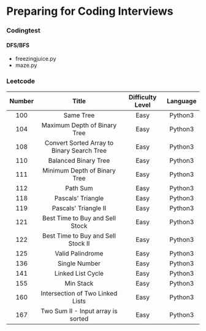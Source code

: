 # Preparing for Coding Interviews
### Codingtest
#### DFS/BFS
- freezingjuice.py
- maze.py
### Leetcode
| Number | Title | Difficulty Level | Language |
| :--------:| :---------------: | :--------------: | :------: |
| 100       | Same Tree         | Easy             | Python3  |
| 104       | Maximum Depth of Binary Tree | Easy             | Python3  |
| 108       | Convert Sorted Array to Binary Search Tree | Easy             | Python3  |
| 110      | Balanced Binary Tree | Easy             | Python3  |
| 111      | Minimum Depth of Binary Tree | Easy             | Python3  |
| 112      | Path Sum | Easy             | Python3  |
| 118      | Pascals' Triangle | Easy             | Python3  |
| 119      | Pascals' Triangle II | Easy             | Python3  |
| 121      | Best Time to Buy and Sell Stock | Easy             | Python3  |
| 122     | Best Time to Buy and Sell Stock II | Easy             | Python3  |
| 125   | Valid Palindrome | Easy             | Python3  |
| 136   | Single Number | Easy             | Python3  |
| 141   | Linked List Cycle | Easy             | Python3  |
| 155   | Min Stack | Easy             | Python3  |
| 160   | Intersection of Two Linked Lists | Easy             | Python3  |
| 167   | Two Sum II - Input array is sorted | Easy             | Python3  |
